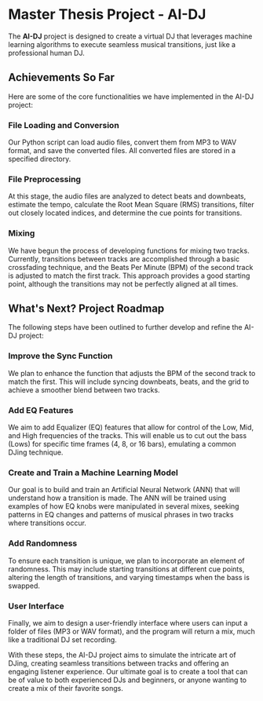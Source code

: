 # Master Thesis Project - AI-DJ

The **AI-DJ** project is designed to create a virtual DJ that leverages machine learning algorithms to execute seamless musical transitions, just like a professional human DJ.

## Achievements So Far

Here are some of the core functionalities we have implemented in the AI-DJ project:

### File Loading and Conversion

Our Python script can load audio files, convert them from MP3 to WAV format, and save the converted files. All converted files are stored in a specified directory.

### File Preprocessing

At this stage, the audio files are analyzed to detect beats and downbeats, estimate the tempo, calculate the Root Mean Square (RMS) transitions, filter out closely located indices, and determine the cue points for transitions.

### Mixing

We have begun the process of developing functions for mixing two tracks. Currently, transitions between tracks are accomplished through a basic crossfading technique, and the Beats Per Minute (BPM) of the second track is adjusted to match the first track. This approach provides a good starting point, although the transitions may not be perfectly aligned at all times.

## What's Next? Project Roadmap

The following steps have been outlined to further develop and refine the AI-DJ project:

### Improve the Sync Function

We plan to enhance the function that adjusts the BPM of the second track to match the first. This will include syncing downbeats, beats, and the grid to achieve a smoother blend between two tracks.

### Add EQ Features

We aim to add Equalizer (EQ) features that allow for control of the Low, Mid, and High frequencies of the tracks. This will enable us to cut out the bass (Lows) for specific time frames (4, 8, or 16 bars), emulating a common DJing technique.

### Create and Train a Machine Learning Model

Our goal is to build and train an Artificial Neural Network (ANN) that will understand how a transition is made. The ANN will be trained using examples of how EQ knobs were manipulated in several mixes, seeking patterns in EQ changes and patterns of musical phrases in two tracks where transitions occur.

### Add Randomness

To ensure each transition is unique, we plan to incorporate an element of randomness. This may include starting transitions at different cue points, altering the length of transitions, and varying timestamps when the bass is swapped.

### User Interface

Finally, we aim to design a user-friendly interface where users can input a folder of files (MP3 or WAV format), and the program will return a mix, much like a traditional DJ set recording.

With these steps, the AI-DJ project aims to simulate the intricate art of DJing, creating seamless transitions between tracks and offering an engaging listener experience. Our ultimate goal is to create a tool that can be of value to both experienced DJs and beginners, or anyone wanting to create a mix of their favorite songs.
